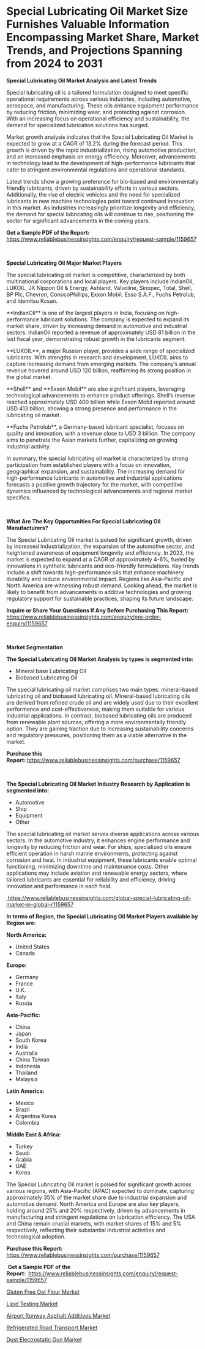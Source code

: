 <p><h1>Special Lubricating Oil Market Size Furnishes Valuable Information Encompassing Market Share, Market Trends, and Projections Spanning from 2024 to 2031</h1></p><p><strong>Special Lubricating Oil Market Analysis and Latest Trends</strong></p>
<p><p>Special lubricating oil is a tailored formulation designed to meet specific operational requirements across various industries, including automotive, aerospace, and manufacturing. These oils enhance equipment performance by reducing friction, minimizing wear, and protecting against corrosion. With an increasing focus on operational efficiency and sustainability, the demand for specialized lubrication solutions has surged.</p><p>Market growth analysis indicates that the Special Lubricating Oil Market is expected to grow at a CAGR of 13.2% during the forecast period. This growth is driven by the rapid industrialization, rising automotive production, and an increased emphasis on energy efficiency. Moreover, advancements in technology lead to the development of high-performance lubricants that cater to stringent environmental regulations and operational standards.</p><p>Latest trends show a growing preference for bio-based and environmentally friendly lubricants, driven by sustainability efforts in various sectors. Additionally, the rise of electric vehicles and the need for specialized lubricants in new machine technologies point toward continued innovation in this market. As industries increasingly prioritize longevity and efficiency, the demand for special lubricating oils will continue to rise, positioning the sector for significant advancements in the coming years.</p></p>
<p><strong>Get a Sample PDF of the Report:&nbsp;</strong> <a href="https://www.reliablebusinessinsights.com/enquiry/request-sample/1159657?utm_campaign=60&utm_medium=2&utm_source=Github&utm_content=ia&utm_term=05122024&utm_id=special-lubricating-oil">https://www.reliablebusinessinsights.com/enquiry/request-sample/1159657</a></p>
<p>&nbsp;</p>
<p><strong>Special Lubricating Oil Major Market Players</strong></p>
<p><p>The special lubricating oil market is competitive, characterized by both multinational corporations and local players. Key players include IndianOil, LUKOIL, JX Nippon Oil & Energy, Ashland, Valvoline, Sinopec, Total, Shell, BP Plc, Chevron, ConocoPhillips, Exxon Mobil, Esso S.A.F., Fuchs Petrolub, and Idemitsu Kosan. </p><p>**IndianOil** is one of the largest players in India, focusing on high-performance lubricant solutions. The company is expected to expand its market share, driven by increasing demand in automotive and industrial sectors. IndianOil reported a revenue of approximately USD 81 billion in the last fiscal year, demonstrating robust growth in the lubricants segment.</p><p>**LUKOIL**, a major Russian player, provides a wide range of specialized lubricants. With strengths in research and development, LUKOIL aims to capture increasing demand from emerging markets. The company’s annual revenue hovered around USD 120 billion, reaffirming its strong position in the global market.</p><p>**Shell** and **Exxon Mobil** are also significant players, leveraging technological advancements to enhance product offerings. Shell’s revenue reached approximately USD 400 billion while Exxon Mobil reported around USD 413 billion, showing a strong presence and performance in the lubricating oil market.</p><p>**Fuchs Petrolub**, a Germany-based lubricant specialist, focuses on quality and innovation, with a revenue close to USD 3 billion. The company aims to penetrate the Asian markets further, capitalizing on growing industrial activity.</p><p>In summary, the special lubricating oil market is characterized by strong participation from established players with a focus on innovation, geographical expansion, and sustainability. The increasing demand for high-performance lubricants in automotive and industrial applications forecasts a positive growth trajectory for the market, with competitive dynamics influenced by technological advancements and regional market specifics.</p></p>
<p>&nbsp;</p>
<p><strong>What Are The Key Opportunities For Special Lubricating Oil Manufacturers?</strong></p>
<p><p>The Special Lubricating Oil market is poised for significant growth, driven by increased industrialization, the expansion of the automotive sector, and heightened awareness of equipment longevity and efficiency. In 2023, the market is expected to expand at a CAGR of approximately 4-6%, fueled by innovations in synthetic lubricants and eco-friendly formulations. Key trends include a shift towards high-performance oils that enhance machinery durability and reduce environmental impact. Regions like Asia-Pacific and North America are witnessing robust demand. Looking ahead, the market is likely to benefit from advancements in additive technologies and growing regulatory support for sustainable practices, shaping its future landscape.</p></p>
<p><strong>Inquire or Share Your Questions If Any Before Purchasing This Report:</strong> <a href="https://www.reliablebusinessinsights.com/enquiry/pre-order-enquiry/1159657?utm_campaign=60&utm_medium=2&utm_source=Github&utm_content=ia&utm_term=05122024&utm_id=special-lubricating-oil">https://www.reliablebusinessinsights.com/enquiry/pre-order-enquiry/1159657</a></p>
<p>&nbsp;</p>
<p><strong>Market Segmentation</strong></p>
<p><strong>The Special Lubricating Oil Market Analysis by types is segmented into:</strong></p>
<p><ul><li>Mineral base Lubricating Oil</li><li>Biobased Lubricating Oil</li></ul></p>
<p><p>The special lubricating oil market comprises two main types: mineral-based lubricating oil and biobased lubricating oil. Mineral-based lubricating oils are derived from refined crude oil and are widely used due to their excellent performance and cost-effectiveness, making them suitable for various industrial applications. In contrast, biobased lubricating oils are produced from renewable plant sources, offering a more environmentally friendly option. They are gaining traction due to increasing sustainability concerns and regulatory pressures, positioning them as a viable alternative in the market.</p></p>
<p><strong>Purchase this Report:&nbsp;</strong><a href="https://www.reliablebusinessinsights.com/purchase/1159657?utm_campaign=60&utm_medium=2&utm_source=Github&utm_content=ia&utm_term=05122024&utm_id=special-lubricating-oil">https://www.reliablebusinessinsights.com/purchase/1159657</a></p>
<p>&nbsp;</p>
<p><strong>The Special Lubricating Oil Market Industry Research by Application is segmented into:</strong></p>
<p><ul><li>Automotive</li><li>Ship</li><li>Equipment</li><li>Other</li></ul></p>
<p><p>The special lubricating oil market serves diverse applications across various sectors. In the automotive industry, it enhances engine performance and longevity by reducing friction and wear. For ships, specialized oils ensure efficient operation in harsh marine environments, protecting against corrosion and heat. In industrial equipment, these lubricants enable optimal functioning, minimizing downtime and maintenance costs. Other applications may include aviation and renewable energy sectors, where tailored lubricants are essential for reliability and efficiency, driving innovation and performance in each field.</p></p>
<p><a href="https://www.reliablebusinessinsights.com/global-special-lubricating-oil-market-in-global-r1159657?utm_campaign=60&utm_medium=2&utm_source=Github&utm_content=ia&utm_term=05122024&utm_id=special-lubricating-oil">&nbsp;https://www.reliablebusinessinsights.com/global-special-lubricating-oil-market-in-global-r1159657</a></p>
<p><strong>In terms of Region, the Special Lubricating Oil Market Players available by Region are:</strong></p>
<p>
    <p> <strong> North America: </strong>
        <ul>
            <li>United States</li>
            <li>Canada</li>
        </ul>
        </p> 
    <p> <strong> Europe: </strong>
        <ul>
            <li>Germany</li>
            <li>France</li>
            <li>U.K.</li>
            <li>Italy</li>
            <li>Russia</li>
        </ul>
        </p> 
    <p> <strong> Asia-Pacific: </strong>
        <ul>
            <li>China</li>
            <li>Japan</li>
            <li>South Korea</li>
            <li>India</li>
            <li>Australia</li>
            <li>China Taiwan</li>
            <li>Indonesia</li>
            <li>Thailand</li>
            <li>Malaysia</li>
        </ul>
        </p> 
    <p> <strong> Latin America: </strong>
        <ul>
            <li>Mexico</li>
            <li>Brazil</li>
            <li>Argentina Korea</li>
            <li>Colombia</li>
        </ul>
        </p> 
    <p> <strong> Middle East & Africa: </strong>
        <ul>
            <li>Turkey</li>
            <li>Saudi</li>
            <li>Arabia</li>
            <li>UAE</li>
            <li>Korea</li>
        </ul>
    </p>
    </p>
<p><p>The Special Lubricating Oil market is poised for significant growth across various regions, with Asia-Pacific (APAC) expected to dominate, capturing approximately 35% of the market share due to industrial expansion and automotive demand. North America and Europe are also key players, holding around 25% and 20% respectively, driven by advancements in manufacturing and stringent regulations on lubrication efficiency. The USA and China remain crucial markets, with market shares of 15% and 5% respectively, reflecting their substantial industrial activities and technological adoption.</p></p>
<p><strong>Purchase this Report: </strong><a href="https://www.reliablebusinessinsights.com/purchase/1159657?utm_campaign=60&utm_medium=2&utm_source=Github&utm_content=ia&utm_term=05122024&utm_id=special-lubricating-oil">https://www.reliablebusinessinsights.com/purchase/1159657</a></p>
<p>&nbsp;<strong>Get a Sample PDF of the Report:&nbsp;&nbsp;</strong><a href="https://www.reliablebusinessinsights.com/enquiry/request-sample/1159657?utm_campaign=60&utm_medium=2&utm_source=Github&utm_content=ia&utm_term=05122024&utm_id=special-lubricating-oil">https://www.reliablebusinessinsights.com/enquiry/request-sample/1159657</a></p>
<p><strong></strong></p>
<p><p><a href="https://issuu.com/reportprime-2/docs/gluten-free-oat-flour-market-size-2030.pptx?utm_campaign=60&utm_medium=2&utm_source=Github&utm_content=ia&utm_term=05122024&utm_id=special-lubricating-oil">Gluten Free Oat Flour Market</a></p><p><a href="https://www.linkedin.com/pulse/lipid-testing-market-share-analysis-44-cagr-growth-from-pu9ne?utm_campaign=60&utm_medium=2&utm_source=Github&utm_content=ia&utm_term=05122024&utm_id=special-lubricating-oil">Lipid Testing Market</a></p><p><a href="https://github.com/NargisHussain432/Market-Research-Report-List-1/blob/main/airport-runway-asphalt-additives-market.md?utm_campaign=60&utm_medium=2&utm_source=Github&utm_content=ia&utm_term=05122024&utm_id=special-lubricating-oil">Airport Runway Asphalt Additives Market</a></p><p><a href="https://www.linkedin.com/pulse/unveiling-future-refrigerated-road-transport-market-analysis-forecast-wuxue?utm_campaign=60&utm_medium=2&utm_source=Github&utm_content=ia&utm_term=05122024&utm_id=special-lubricating-oil">Refrigerated Road Transport Market</a></p><p><a href="https://github.com/FahadAhmed223/Market-Research-Report-List-1/blob/main/dust-electrostatic-gun-market.md?utm_campaign=60&utm_medium=2&utm_source=Github&utm_content=ia&utm_term=05122024&utm_id=special-lubricating-oil">Dust Electrostatic Gun Market</a></p></p>
